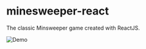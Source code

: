 # minesweeper-react

The classic Minsweeper game created with ReactJS.

![Demo](demo/minesweeper.gif)